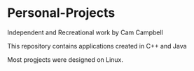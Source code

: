 # Personal-Projects
Independent and Recreational work by Cam Campbell

This repository contains applications created in C++ and Java

Most progjects were designed on Linux.
